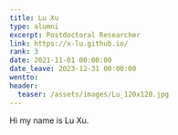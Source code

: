 ```yaml
---
title: Lu Xu
type: alumni
excerpt: Postdoctoral Researcher
link: https://x-lu.github.io/ 
rank: 3
date: 2021-11-01 00:00:00
date_leave: 2023-12-31 00:00:00
wentto: 
header:
  teaser: /assets/images/Lu_120x120.jpg
---
```


Hi my name is Lu Xu.

